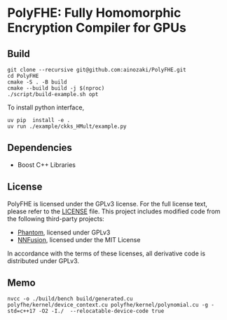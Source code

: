 # PolyFHE: Fully Homomorphic Encryption Compiler for GPUs

## Build
```
git clone --recursive git@github.com:ainozaki/PolyFHE.git
cd PolyFHE
cmake -S . -B build
cmake --build build -j $(nproc)
./script/build-example.sh opt
```

To install python interface,
```
uv pip  install -e .
uv run ./example/ckks_HMult/example.py
```

## Dependencies
- Boost C++ Libraries

## License
PolyFHE is licensed under the GPLv3 license. For the full license text, please refer to the [LICENSE](LICENSE) file.
This project includes modified code from the following third-party projects:
- [Phantom](https://github.com/encryptorion-lab/phantom-fhe), licensed under GPLv3
- [NNFusion](https://github.com/microsoft/nnfusion/), licensed under the MIT License

In accordance with the terms of these licenses, all derivative code is distributed under GPLv3.

## Memo
```
nvcc -o ./build/bench build/generated.cu polyfhe/kernel/device_context.cu polyfhe/kernel/polynomial.cu -g -std=c++17 -O2 -I./  --relocatable-device-code true
```